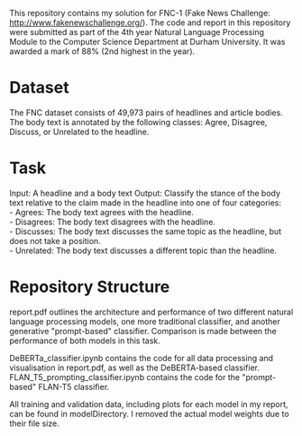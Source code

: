 This repository contains my solution for FNC-1 (Fake News Challenge: http://www.fakenewschallenge.org/).
The code and report in this repository were submitted as part of the 4th year Natural Language Processing Module to the Computer Science Department at Durham University. It was awarded a mark of 88% (2nd highest in the year).

# Dataset
The FNC dataset consists of 49,973 pairs of headlines and article bodies. The body text is annotated by the following classes: Agree, Disagree, Discuss, or Unrelated to the headline.

# Task
Input: A headline and a body text
Output: Classify the stance of the body text relative to the claim made in the headline into one of
four categories:  
    - Agrees: The body text agrees with the headline.  
    - Disagrees: The body text disagrees with the headline.  
    - Discusses: The body text discusses the same topic as the headline, but does not take a position.  
    - Unrelated: The body text discusses a different topic than the headline.  

# Repository Structure
report.pdf outlines the architecture and performance of two different natural language processing models, one more traditional classifier, and another generative "prompt-based" classifier. Comparison is made between the performance of both models in this task.

DeBERTa_classifier.ipynb contains the code for all data processing and visualisation in report.pdf, as well as the DeBERTA-based classifier. FLAN_T5_prompting_classifier.ipynb contains the code for the "prompt-based" FLAN-T5 classifier.

All training and validation data, including plots for each model in my report, can be found in modelDirectory. I removed the actual model weights due to their file size.